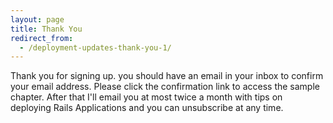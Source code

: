 ```yaml
---
layout: page
title: Thank You
redirect_from:
  - /deployment-updates-thank-you-1/
---
```

Thank you for signing up. you should have an email in your inbox to confirm your email address. Please click the confirmation link to access the sample chapter. After that I'll email you at most twice a month with tips on deploying Rails Applications and you can unsubscribe at any time.
